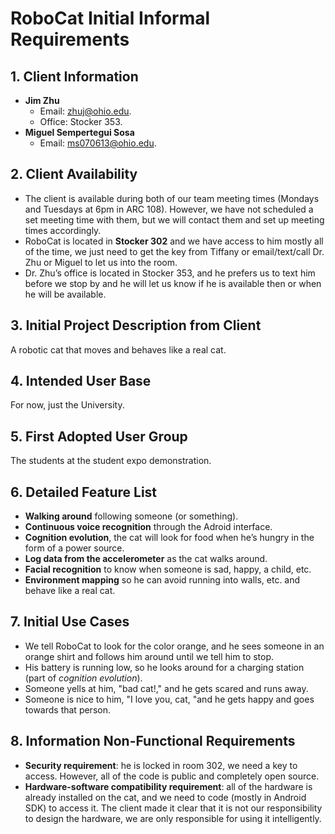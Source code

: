 # RoboCat Initial Informal Requirements

## 1. Client Information
* **Jim Zhu**
	* Email: zhuj@ohio.edu.
	* Office: Stocker 353.
* **Miguel Sempertegui Sosa**
	* Email: ms070613@ohio.edu.


## 2. Client Availability
* The client is available during both of our team meeting times (Mondays and Tuesdays at 6pm in ARC 108). However, we have not scheduled a set meeting time with them, but we will contact them and set up meeting times accordingly.
* RoboCat is located in **Stocker 302** and we have access to him mostly all of the time, we just need to get the key from Tiffany or email/text/call Dr. Zhu or Miguel to let us into the room.
* Dr. Zhu’s office is located in Stocker 353, and he prefers us to text him before we stop by and he will let us know if he is available then or when he will be available.

## 3. Initial Project Description from Client
A robotic cat that moves and behaves like a real cat.


## 4. Intended User Base
For now, just the University.

## 5. First Adopted User Group
The students at the student expo demonstration.

## 6. Detailed Feature List
* **Walking around** following someone (or something).
* **Continuous voice recognition** through the Adroid interface.
* **Cognition evolution**, the cat will look for food when he’s hungry in the form of a power source.
* **Log data from the accelerometer** as the cat walks around.
* **Facial recognition** to know when someone is sad, happy, a child, etc.
* **Environment mapping** so he can avoid running into walls, etc. and behave like a real cat.

## 7. Initial Use Cases
* We tell RoboCat to look for the color orange, and he sees someone in an orange shirt and follows him around until we tell him to stop.
* His battery is running low, so he looks around for a charging station (part of *cognition evolution*).
* Someone yells at him, "bad cat!," and he gets scared and runs away.
* Someone is nice to him, "I love you, cat, "and he gets happy and goes towards that person.

## 8. Information Non-Functional Requirements
* **Security requirement**: he is locked in room 302, we need a key to access. However, all of the code is public and completely open source.
* **Hardware-software compatibility requirement**: all of the hardware is already installed on the cat, and we need to code  (mostly in Android SDK) to access it. The client made it clear that it is not our responsibility to design the hardware, we are only responsible for using it intelligently.